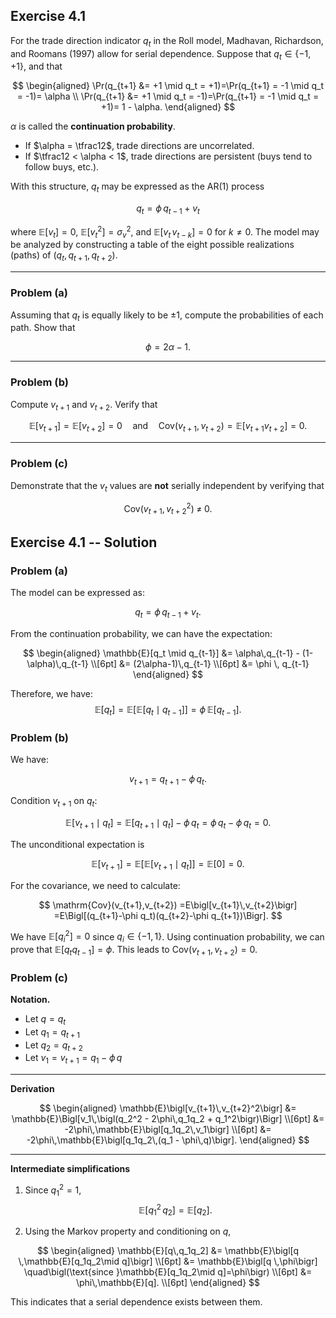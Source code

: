 ##  Exercise 4.1

For the trade direction indicator $q_t$ in the Roll model, Madhavan, Richardson, and Roomans (1997) allow for serial dependence. Suppose that $q_t \in \{-1, +1\}$, and that

$$
\begin{aligned}
\Pr(q_{t+1} &= +1 \mid q_t = +1)=\Pr(q_{t+1} = -1 \mid q_t = -1)= \alpha \\
\Pr(q_{t+1} &= +1 \mid q_t = -1)=\Pr(q_{t+1} = -1 \mid q_t = +1)= 1 - \alpha.
\end{aligned}
$$

$\alpha$ is called the **continuation probability**.  

- If $\alpha = \tfrac12$, trade directions are uncorrelated.  
- If $\tfrac12 < \alpha < 1$, trade directions are persistent (buys tend to follow buys, etc.).

With this structure, $q_t$ may be expressed as the AR(1) process

$$
q_t = \phi\,q_{t-1} + v_t
$$

where $\mathbb{E}[v_t] = 0$, $\mathbb{E}[v_t^2] = \sigma_v^2$, and $\mathbb{E}[v_t\,v_{t-k}] = 0$ for $k \neq 0$.  The model may be analyzed by constructing a table of the eight possible realizations (paths) of $(q_t, q_{t+1}, q_{t+2})$.

---

### Problem (a) 

Assuming that $q_t$ is equally likely to be $\pm1$, compute the probabilities of each path.  Show that

$$
\phi = 2\alpha - 1.
$$

---

### Problem (b)

Compute $v_{t+1}$ and $v_{t+2}$.  Verify that

$$
\mathbb{E}[v_{t+1}] = \mathbb{E}[v_{t+2}] = 0
\quad\text{and}\quad
\mathrm{Cov}(v_{t+1}, v_{t+2}) = \mathbb{E}[v_{t+1}v_{t+2}] = 0.
$$

---

### Problem (c)

Demonstrate that the $v_t$ values are **not** serially independent by verifying that

$$
\mathrm{Cov}\bigl(v_{t+1},\,v_{t+2}^2\bigr) \;\neq\; 0.
$$

##  Exercise 4.1 -- Solution

### Problem (a)

The model can be expressed as:

$$
q_t = \phi\,q_{t-1} + v_t.
$$

From the continuation probability, we can have the expectation:

$$
\begin{aligned}
\mathbb{E}[q_t \mid q_{t-1}]
&= \alpha\,q_{t-1} - (1-\alpha)\,q_{t-1} \\[6pt]
&= (2\alpha-1)\,q_{t-1} \\[6pt]
&= \phi \, q_{t-1}
\end{aligned}
$$  

Therefore, we have:
$$
\mathbb{E}[q_t]
=\mathbb{E}\bigl[\mathbb{E}[q_t\mid q_{t-1}]\bigr]
=\phi\,\mathbb{E}[q_{t-1}].
$$

### Problem (b)

We have:

$$
v_{t+1}=q_{t+1}-\phi \,q_t.
$$


Condition $v_{t+1}$ on $q_t$:

$$
\mathbb{E}[v_{t+1}\mid q_t]
=\mathbb{E}[q_{t+1}\mid q_t]-\phi\,q_t
=\phi\,q_t-\phi\,q_t
=0.
$$

The unconditional expectation is 

$$
\mathbb{E}[v_{t+1}]
=\mathbb{E}\bigl[\mathbb{E}[v_{t+1}\mid q_t]\bigr]
=\mathbb{E}[0]=0.
$$

For the covariance, we need to calculate:

$$
\mathrm{Cov}(v_{t+1},v_{t+2})
=E\bigl[v_{t+1}\,v_{t+2}\bigr]
=E\Bigl[(q_{t+1}-\phi q_t)(q_{t+2}-\phi q_{t+1})\Bigr].
$$

We have $\mathbb{E}[q_i^2]=0$ since $q_i \in \{-1, 1\}$. Using continuation probability, we can prove that $\mathbb{E}[q_tq_{t-1}]=\phi$. This leads to $\mathrm{Cov}(v_{t+1},v_{t+2})=0$.

### Problem (c)

**Notation.**

- Let $q = q_t$  
- Let $q_1 = q_{t+1}$  
- Let $q_2 = q_{t+2}$  
- Let $v_1 = v_{t+1} = q_1 - \phi\,q$  

---

**Derivation**

$$
\begin{aligned}
\mathbb{E}\bigl[v_{t+1}\,v_{t+2}^2\bigr]
&= \mathbb{E}\Bigl[v_1\,\bigl(q_2^2 - 2\phi\,q_1q_2 + q_1^2\bigr)\Bigr] \\[6pt]
&= -2\phi\,\mathbb{E}\bigl[q_1q_2\,v_1\bigr] \\[6pt]
&= -2\phi\,\mathbb{E}\bigl[q_1q_2\,(q_1 - \phi\,q)\bigr].
\end{aligned}
$$

---

**Intermediate simplifications**

1. Since $q_1^2 = 1$,
$$
\mathbb{E}[q_1^2\,q_2] = \mathbb{E}[q_2].
$$

1. Using the Markov property and conditioning on $q$,

$$
\begin{aligned}
\mathbb{E}[q\,q_1q_2]
&= \mathbb{E}\bigl[q \,\mathbb{E}[q_1q_2\mid q]\bigr] \\[6pt]
&= \mathbb{E}\bigl[q \,\phi\bigr] \quad\bigl(\text{since }\mathbb{E}[q_1q_2\mid q]=\phi\bigr) \\[6pt]
&= \phi\,\mathbb{E}[q]. \\[6pt]
\end{aligned}
$$

This indicates that a serial dependence exists between them.